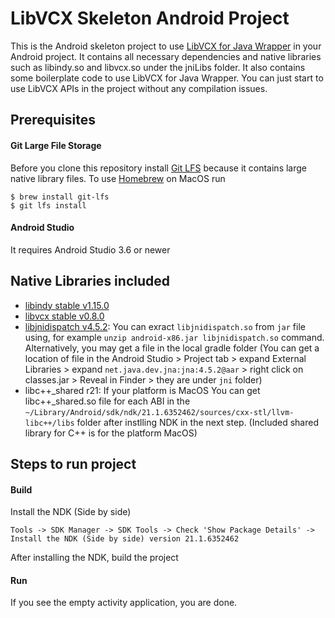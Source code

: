 # LibVCX Skeleton Android Project
This is the Android skeleton project to use [LibVCX for Java Wrapper](https://github.com/hyperledger/indy-sdk/tree/master/vcx/wrappers/java) in your Android project.
It contains all necessary dependencies and native libraries such as libindy.so and libvcx.so under the jniLibs folder. It also contains some boilerplate code to use LibVCX for Java Wrapper.
You can just start to use LibVCX APIs in the project without any compilation issues.

## Prerequisites
#### Git Large File Storage
Before you clone this repository install [Git LFS](https://help.github.com/en/github/managing-large-files/installing-git-large-file-storage) because it contains large native library files.
To use [Homebrew](http://brew.sh/) on MacOS run
```
$ brew install git-lfs
$ git lfs install
```
#### Android Studio
It requires Android Studio 3.6 or newer

## Native Libraries included
- [libindy stable v1.15.0](https://repo.sovrin.org/android/libindy/stable/1.15.0/)
- [libvcx stable v0.8.0](https://repo.sovrin.org/android/libvcx/stable/0.8.0/)
- [libjnidispatch v4.5.2](https://github.com/java-native-access/jna/tree/4.5.2/lib/native): You can exract `libjnidispatch.so` from `jar` file using, for example `unzip android-x86.jar libjnidispatch.so` command. Alternatively, you may get a file in the local gradle folder (You can get a location of file in the Android Studio > Project tab > expand External Libraries > expand `net.java.dev.jna:jna:4.5.2@aar` > right click on classes.jar > Reveal in Finder > they are under `jni` folder)
- libc++_shared r21: If your platform is MacOS You can get libc++_shared.so file for each ABI in the `~/Library/Android/sdk/ndk/21.1.6352462/sources/cxx-stl/llvm-libc++/libs` folder after instlling NDK in the next step. (Included shared library for C++ is for the platform MacOS)

## Steps to run project
#### Build  
Install the NDK (Side by side)
```
Tools -> SDK Manager -> SDK Tools -> Check 'Show Package Details' -> Install the NDK (Side by side) version 21.1.6352462
```
After installing the NDK, build the project
#### Run
If you see the empty activity application, you are done. 